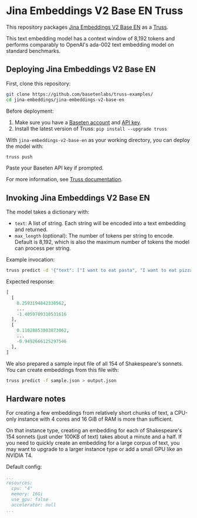  # Jina Embeddings V2 Base EN Truss

This repository packages [Jina Embeddings V2 Base EN](https://huggingface.co/jinaai/jina-embeddings-v2-base-en) as a [Truss](https://truss.baseten.co).

This text embedding model has a context window of 8,192 tokens and performs comparably to OpenAI's ada-002 text embedding model on standard benchmarks.

## Deploying Jina Embeddings V2 Base EN

First, clone this repository:

```sh
git clone https://github.com/basetenlabs/truss-examples/
cd jina-embeddings/jina-embeddings-v2-base-en
```

Before deployment:

1. Make sure you have a [Baseten account](https://app.baseten.co/signup) and [API key](https://app.baseten.co/settings/account/api_keys).
2. Install the latest version of Truss: `pip install --upgrade truss`

With `jina-embeddings-v2-base-en` as your working directory, you can deploy the model with:

```sh
truss push
```

Paste your Baseten API key if prompted.

For more information, see [Truss documentation](https://truss.baseten.co).

## Invoking Jina Embeddings V2 Base EN

The model takes a dictionary with:

* `text`: A list of string. Each string will be encoded into a text embedding and returned.
* `max_length` (optional): The number of tokens per string to encode. Default is 8,192, which is also the maximum number of tokens the model can process per string.

Example invocation:

```sh
truss predict -d '{"text": ["I want to eat pasta", "I want to eat pizza"], "max_length": 8192}'
```

Expected response:

```python
[
  [
    0.2593194842338562,
    ...
    -1.4059709310531616
  ],
  [
    0.11028853803873062,
    ...
    -0.9492666125297546
  ],
]
```

We also prepared a sample input file of all 154 of Shakespeare's sonnets. You can create embeddings from this file with:

```sh
truss predict -f sample.json > output.json
```

## Hardware notes

For creating a few embeddings from relatively short chunks of text, a CPU-only instance with 4 cores and 16 GiB of RAM is more than sufficient.

On that instance type, creating an embedding for each of Shakespeare's 154 sonnets (just under 100KB of text) takes about a minute and a half. If you need to quickly create an embedding for a large corpus of text, you may want to upgrade to a larger instance type or add a small GPU like an NVIDIA T4.

Default config:

```yaml
...
resources:
  cpu: "4"
  memory: 16Gi
  use_gpu: false
  accelerator: null
...
```

